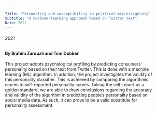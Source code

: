 ```yaml
---

Title: "Personality and susceptibility to political microtargeting"
Subtitle: "A machine-learning approach based on Twitter text"
Date: 2021
---
```


###### 2021
#### By Brahim Zarouali and Tom Dobber


This project adopts psychological profiling by predicting consumers’ personality based on their text from Twitter. This is done with a machine learning (ML) algorithm. In addition, the project investigates the validity of this personality classifier. This is achieved by comparing the algorithmic scores to self-reported personality scores. Taking the self-report as a golden standard, we are able to draw conclusions regarding the accuracy and validity of the algorithm in predicting people’s personality based on social media data. As such, it can prove to be a valid substitute for personality assessment.



